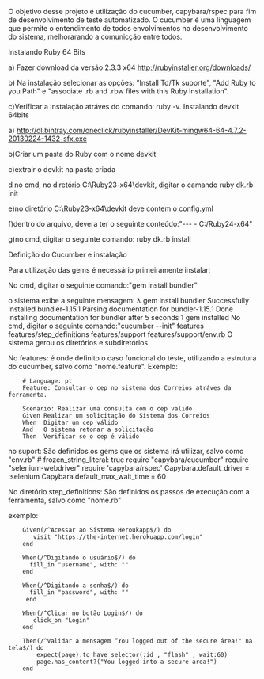 O objetivo desse projeto é utilização do cucumber, capybara/rspec para fim de desenvolvimento de teste automatizado.
O cucumber é uma linguagem que permite o entendimento de todos envolvimentos no desenvolvimento do sistema, melhorarando
a comunicção entre todos.

Instalando Ruby 64 Bits

a) Fazer download da versão 2.3.3 x64 http://rubyinstaller.org/downloads/

b) Na instalação selecionar as opções: "Install Td/Tk suporte", "Add Ruby to you Path" e
"associate .rb and .rbw files with this Ruby Installation".

c)Verificar a Instalação atráves do comando: ruby -v.
Instalando devkit 64bits

a) http://dl.bintray.com/oneclick/rubyinstaller/DevKit-mingw64-64-4.7.2-20130224-1432-sfx.exe

b)Criar um pasta do Ruby com o nome devkit

c)extrair o devkit na pasta criada

d no cmd, no diretório C:\Ruby23-x64\devkit, digitar o camando ruby dk.rb init

e)no diretório C:\Ruby23-x64\devkit deve contem o config.yml 

f)dentro do arquivo, devera ter o seguinte conteúdo:"--- - C:/Ruby24-x64"

g)no cmd, digitar o seguinte comando: ruby dk.rb install


Definição do Cucumber e instalação

Para utilização das gems é necessário primeiramente instalar:

No cmd, digitar o seguinte comando:"gem install bundler"

o sistema exibe a seguinte mensagem:
		λ gem install bundler
		Successfully installed bundler-1.15.1
		Parsing documentation for bundler-1.15.1
		Done installing documentation for bundler after 5 seconds
		1 gem installed
No cmd, digitar o seguinte comando:"cucumber --init"
		   features
		   features/step_definitions
		   features/support
		   features/support/env.rb
O sistema gerou os diretórios e subdiretórios

No features: é onde definito o caso funcional do teste, utilizando a estrutura do cucumber, salvo como "nome.feature".
Exemplo:

		# Language: pt
		Feature: Consultar o cep no sistema dos Correios atráves da ferramenta.

		Scenario: Realizar uma consulta com o cep valido
		Given Realizar um solicitação do Sistema dos Correios 
		When  Digitar um cep válido
		And   O sistema retonar a solicitação
		Then  Verificar se o cep é válido 
no suport: São definidos os gems que os sistema irá utilizar, salvo como "env.rb"
		# frozen_string_literal: true
		require "capybara/cucumber"
		require "selenium-webdriver"
		require 'capybara/rspec'
		Capybara.default_driver = :selenium
		Capybara.default_max_wait_time = 60
		
No diretório step_definitions: São definidos os passos de execução com a ferramenta, salvo como "nome.rb"

exemplo:

		Given(/^Acessar ao Sistema Heroukapp$/) do
		   visit "https://the-internet.herokuapp.com/login"
		end

		When(/^Digitando o usuário$/) do
		  fill_in "username", with: ""
		end

		When(/^Digitando a senha$/) do
		  fill_in "password", with: ""
		 end

		When(/^Clicar no botão Login$/) do
		   click_on "Login"
		end

		Then(/^Validar a mensagem “You logged out of the secure área!" na tela$/) do
			expect(page).to have_selector(:id , "flash" , wait:60) 
			page.has_content?("You logged into a secure area!")
		end




